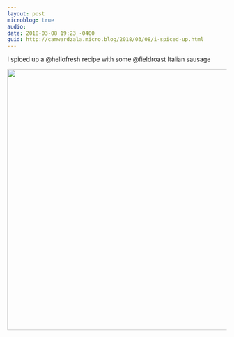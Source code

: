 ```yaml
---
layout: post
microblog: true
audio: 
date: 2018-03-08 19:23 -0400
guid: http://camwardzala.micro.blog/2018/03/08/i-spiced-up.html
---
```

I spiced up a @hellofresh recipe with some @fieldroast Italian sausage

<img src="http://www.camwardzala.com/uploads/2018/e07b627e9a.jpg" width="600" height="600" />
